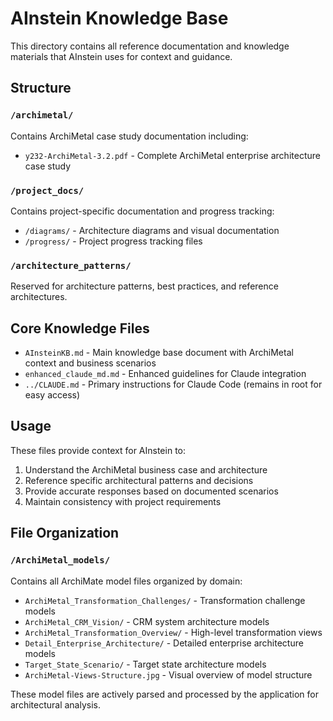 # AInstein Knowledge Base

This directory contains all reference documentation and knowledge materials that AInstein uses for context and guidance.

## Structure

### `/archimetal/`
Contains ArchiMetal case study documentation including:
- `y232-ArchiMetal-3.2.pdf` - Complete ArchiMetal enterprise architecture case study

### `/project_docs/`
Contains project-specific documentation and progress tracking:
- `/diagrams/` - Architecture diagrams and visual documentation
- `/progress/` - Project progress tracking files

### `/architecture_patterns/`
Reserved for architecture patterns, best practices, and reference architectures.

## Core Knowledge Files

- `AInsteinKB.md` - Main knowledge base document with ArchiMetal context and business scenarios
- `enhanced_claude_md.md` - Enhanced guidelines for Claude integration
- `../CLAUDE.md` - Primary instructions for Claude Code (remains in root for easy access)

## Usage

These files provide context for AInstein to:
1. Understand the ArchiMetal business case and architecture
2. Reference specific architectural patterns and decisions
3. Provide accurate responses based on documented scenarios
4. Maintain consistency with project requirements

## File Organization

### `/ArchiMetal_models/`
Contains all ArchiMate model files organized by domain:
- `ArchiMetal_Transformation_Challenges/` - Transformation challenge models
- `ArchiMetal_CRM_Vision/` - CRM system architecture models
- `ArchiMetal_Transformation_Overview/` - High-level transformation views
- `Detail_Enterprise_Architecture/` - Detailed enterprise architecture models
- `Target_State_Scenario/` - Target state architecture models
- `ArchiMetal-Views-Structure.jpg` - Visual overview of model structure

These model files are actively parsed and processed by the application for architectural analysis.